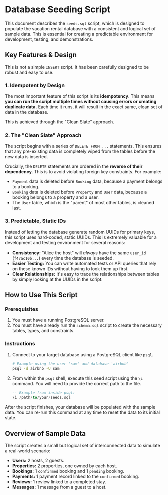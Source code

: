 # Database Seeding Script

This document describes the `seeds.sql` script, which is designed to populate the vacation rental database with a consistent and logical set of sample data. This is essential for creating a predictable environment for development, testing, and demonstrations.

## Key Features & Design

This is not a simple `INSERT` script. It has been carefully designed to be robust and easy to use.

### 1. Idempotent by Design

The most important feature of this script is its **idempotency**. This means **you can run the script multiple times without causing errors or creating duplicate data.** Each time it runs, it will result in the exact same, clean set of data in the database.

This is achieved through the "Clean Slate" approach.

### 2. The "Clean Slate" Approach

The script begins with a series of `DELETE FROM ...` statements. This ensures that any pre-existing data is completely wiped from the tables before the new data is inserted.

Crucially, the `DELETE` statements are ordered in the **reverse of their dependency**. This is to avoid violating foreign key constraints. For example:

- `Payment` data is deleted before `Booking` data, because a payment belongs to a booking.
- `Booking` data is deleted before `Property` and `User` data, because a booking belongs to a property and a user.
- The `User` table, which is the "parent" of most other tables, is cleaned last.

### 3. Predictable, Static IDs

Instead of letting the database generate random UUIDs for primary keys, this script uses hard-coded, static UUIDs. This is extremely valuable for a development and testing environment for several reasons:

- **Consistency:** "Alice the host" will _always_ have the same `user_id` (`f47ac10b...`) every time the database is seeded.
- **Easier Testing:** You can write automated tests or API queries that rely on these known IDs without having to look them up first.
- **Clear Relationships:** It's easy to trace the relationships between tables by simply looking at the UUIDs in the script.

## How to Use This Script

### Prerequisites

1.  You must have a running PostgreSQL server.
2.  You must have already run the `schema.sql` script to create the necessary tables, types, and constraints.

### Instructions

1.  Connect to your target database using a PostgreSQL client like `psql`.

    ```bash
    # Example using the user 'sam' and database 'airbnb'
    psql -d airbnb -U sam
    ```

2.  From within the `psql` shell, execute this seed script using the `\i` command. You will need to provide the correct path to the file.
    ```sql
    -- Example from inside psql:
    \i /path/to/your/seeds.sql
    ```

After the script finishes, your database will be populated with the sample data. You can re-run this command at any time to reset the data to its initial state.

## Overview of Sample Data

The script creates a small but logical set of interconnected data to simulate a real-world scenario:

- **Users:** 2 hosts, 2 guests.
- **Properties:** 2 properties, one owned by each host.
- **Bookings:** 1 `confirmed` booking and 1 `pending` booking.
- **Payments:** 1 payment record linked to the `confirmed` booking.
- **Reviews:** 1 review linked to a completed stay.
- **Messages:** 1 message from a guest to a host.
